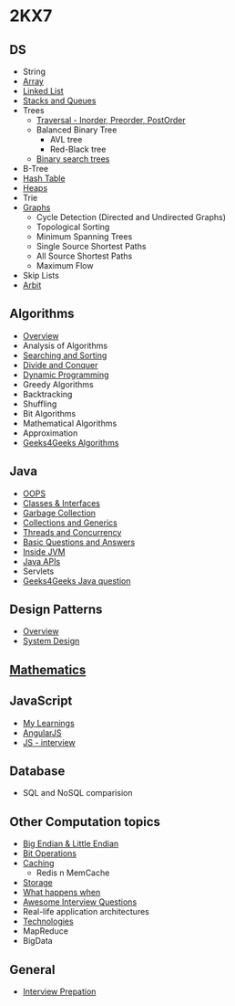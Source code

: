 # 2KX7

## DS                  
- String
- [Array](./DS/array.md)             
- [Linked List](./DS/linked_list.md) 
- [Stacks and Queues](./DS/stack_n_queue.md) 
- Trees
  - [Traversal - Inorder, Preorder, PostOrder](./DS/Tree/tree_chap1.md)  
  - Balanced Binary Tree
    - AVL tree 
    - Red-Black tree	
  - [Binary search trees](./DS/Tree/binary_search_tree.md)  
- B-Tree  
- [Hash Table](./DS/hash_table.md)  
- [Heaps](./DS/heap.md)  
- Trie		
- [Graphs](./DS/graph.md) 
	- Cycle Detection (Directed and Undirected Graphs)
	- Topological Sorting
	- Minimum Spanning Trees
	- Single Source Shortest Paths
	- All Source Shortest Paths
	- Maximum Flow
- Skip Lists
- [Arbit](./DS/arbit.md)

## Algorithms
- [Overview](./Algo/analysisOfAlgorithms.md)
- Analysis of Algorithms
- [Searching and Sorting](./Algo/Sorting.md)
- [Divide and Conquer](./Algo/Divide_and_Conquer.md)
- [Dynamic Programming](./Algo/dynamic_programming.md)
- Greedy Algorithms
- Backtracking
- Shuffling
- Bit Algorithms
- Mathematical Algorithms
- Approximation
- [Geeks4Geeks Algorithms](http://www.geeksforgeeks.org/fundamentals-of-algorithms/)


## Java
- [OOPS](./Java/oops_n_ooad.md)
- [Classes & Interfaces](./Java/classes_n_interfaces.md)
- [Garbage Collection](./Java/garbage_collection.md)
- [Collections and Generics](./Java/collection_n_generics.md)
- [Threads and Concurrency](./Java/Thread_n_Concurrency.md)
- [Basic Questions and Answers](./Java/java_qna_1.md)
- [Inside JVM](./Java/Inside_JVM.md)
- [Java APIs](./Java/Java_API.md)
- Servlets
- [Geeks4Geeks Java question](http://www.geeksforgeeks.org/java/)


## Design Patterns
- [Overview](./Design_Patterns/Design_Patterns.md)
- [System Design](./Arbit/System_Design.md)

## [Mathematics](./Arbit/Mathematics.md)


## JavaScript
- [My Learnings](https://github.com/a2ankitrai/JS_Learning)
- [AngularJS](./Arbit/angular.md)
- [JS - interview](https://github.com/adam-s/js-interview-review)

## Database
- SQL and NoSQL comparision


## Other Computation topics
- [Big Endian & Little Endian](./Arbit/big_n_little_endian.md)
- [Bit Operations](./Arbit/Bit_Operations.md)
- [Caching](./Arbit/Cache.md)
	- Redis n MemCache
- [Storage](./Arbit/storage.md)	
- [What happens when](https://github.com/alex/what-happens-when)
- [Awesome Interview Questions](https://github.com/MaximAbramchuck/awesome-interview-questions)
- Real-life application architectures
- [Technologies](./Arbit/AdditionalTopics.md)	
- MapReduce
- BigData

## General
- [Interview Prepation](./Arbit/interview_prep.md)

